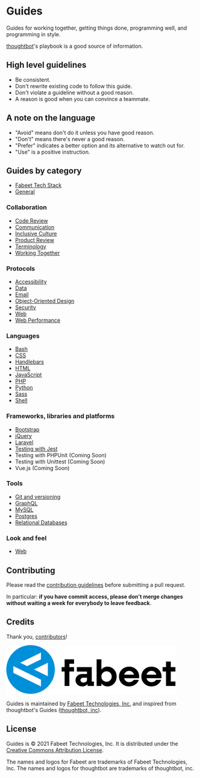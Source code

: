 # Guides

Guides for working together, getting things done, programming well, and
programming in style.

[thoughtbot](https://thoughtbot.com/playbook)'s playbook is a good source of information.

## High level guidelines

- Be consistent.
- Don't rewrite existing code to follow this guide.
- Don't violate a guideline without a good reason.
- A reason is good when you can convince a teammate.

## A note on the language

- "Avoid" means don't do it unless you have good reason.
- "Don't" means there's never a good reason.
- "Prefer" indicates a better option and its alternative to watch out for.
- "Use" is a positive instruction.

## Guides by category

- [Fabeet Tech Stack](/tech-stack/)
- [General](/general/)

### Collaboration

- [Code Review](/code-review/)
- [Communication](/communication/)
- [Inclusive Culture](/inclusive-culture/)
- [Product Review](/product-review/)
- [Terminology](/terminology/)
- [Working Together](/working-together/)

### Protocols

- [Accessibility](/accessibility/)
- [Data](/data/)
- [Email](/email/)
- [Object-Oriented Design](/object-oriented-design/)
- [Security](/security/)
- [Web](/web/)
- [Web Performance](/web-performance/)

### Languages

- [Bash](/bash/)
- [CSS](/css/)
- [Handlebars](/handlebars/)
- [HTML](/html/)
- [JavaScript](/javascript/)
- [PHP](/php/)
- [Python](/python/)
- [Sass](/sass/)
- [Shell](/shell/)

### Frameworks, libraries and platforms

- [Bootstrap](/bootstrap/)
- [jQuery](/javascript/jquery/)
- [Laravel](/php/laravel/)
- [Testing with Jest](/testing-jest/)
- Testing with PHPUnit (Coming Soon)
- Testing with Unittest (Coming Soon)
- Vue.js (Coming Soon)

### Tools

- [Git and versioning](/git/)
- [GraphQL](/graphql/)
- [MySQL](/mysql/)
- [Postgres](/postgres/)
- [Relational Databases](/relational-databases/)

### Look and feel

- [Web](/look-and-feel/web/)

## Contributing

Please read the [contribution guidelines](/CONTRIBUTING.md) before submitting a
pull request.

In particular: **if you have commit access, please don't merge changes without
waiting a week for everybody to leave feedback**.

## Credits

Thank you,
[contributors](https://github.com/fabeet/guides/graphs/contributors)!

![Fabeet](fabeet.svg)

Guides is maintained by [Fabeet Technologies, Inc.](https://fabeet.com) and inspired from thoughtbot's Guides ([thoughtbot, inc](https://thoughtbot.com)).

## License

Guides is © 2021 Fabeet Technologies, Inc. It is distributed under the [Creative Commons
Attribution License](http://creativecommons.org/licenses/by/3.0/).

The names and logos for Fabeet are trademarks of Fabeet Technologies, Inc.
The names and logos for thoughtbot are trademarks of thoughtbot, inc.
